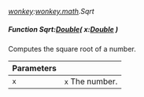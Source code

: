 _[wonkey](../../modules/wonkey/wonkey-module.md):[wonkey.math](../../modules/wonkey/wonkey-math.md).Sqrt_
##### Function Sqrt:[Double](../../modules/wonkey/wonkey-types-double.md)( x:[Double](../../modules/wonkey/wonkey-types-double.md) )
Computes the square root of a number.

| Parameters |    |
|:-----------|:---|
| ``x`` | `x` The number. |
